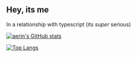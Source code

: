 ## Hey, its me

In a relationship with typescript (its *super* serious) 

[![aerin's GitHub stats](https://github-readme-stats.vercel.app/api?username=aeringamaroff&theme=radical)](https://github.com/aeringamaroff/github-readme-stats)

[![Top Langs](https://github-readme-stats.vercel.app/api/top-langs/?username=aeringamaroff&theme=radical)](https://github.com/aeringamaroff/github-readme-stats)
<!--
**aeringamaroff/aeringamaroff** is a ✨ _special_ ✨ repository because its `README.md` (this file) appears on your GitHub profile.

Here are some ideas to get you started:

- 🔭 I’m currently working on ...
- 🌱 I’m currently learning ...
- 👯 I’m looking to collaborate on ...
- 🤔 I’m looking for help with ...
- 💬 Ask me about ...
- 📫 How to reach me: ...
- 😄 Pronouns: ...
- ⚡ Fun fact: ...
-->
